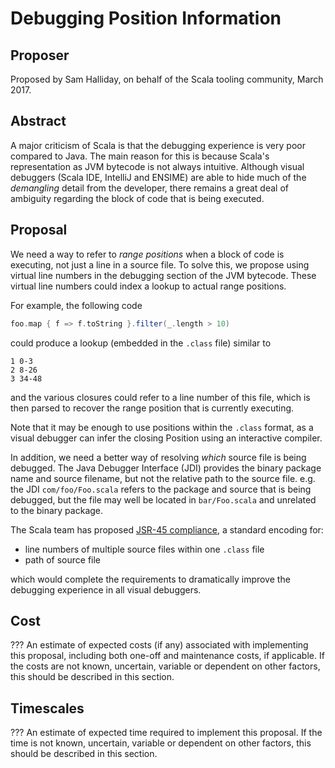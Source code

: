 # Debugging Position Information

## Proposer

Proposed by Sam Halliday, on behalf of the Scala tooling community,
March 2017.

## Abstract

A major criticism of Scala is that the debugging experience is very
poor compared to Java. The main reason for this is because Scala's
representation as JVM bytecode is not always intuitive. Although
visual debuggers (Scala IDE, IntelliJ and ENSIME) are able to hide
much of the *demangling* detail from the developer, there remains a
great deal of ambiguity regarding the block of code that is being
executed.

## Proposal

We need a way to refer to *range positions* when a block of code is
executing, not just a line in a source file. To solve this, we propose
using virtual line numbers in the debugging section of the JVM
bytecode. These virtual line numbers could index a lookup to
actual range positions.

For example, the following code

```scala
foo.map { f => f.toString }.filter(_.length > 10)
```

could produce a lookup (embedded in the `.class` file) similar to

```
1 0-3
2 8-26
3 34-48
```

and the various closures could refer to a line number of this file,
which is then parsed to recover the range position that is currently
executing.

Note that it may be enough to use positions within the `.class`
format, as a visual debugger can infer the closing Position using an
interactive compiler.

In addition, we need a better way of resolving *which* source file is
being debugged. The Java Debugger Interface (JDI) provides the binary
package name and source filename, but not the relative path to the
source file. e.g. the JDI `com/foo/Foo.scala` refers to the package
and source that is being debugged, but the file may well be located in
`bar/Foo.scala` and unrelated to the binary package.

The Scala team has proposed
[JSR-45 compliance](https://github.com/scala/scala-dev/issues/3), a
standard encoding for:

- line numbers of multiple source files within one `.class` file
- path of source file

which would complete the requirements to dramatically improve the
debugging experience in all visual debuggers.

## Cost

??? An estimate of expected costs (if any) associated with implementing this
proposal, including both one-off and maintenance costs, if applicable. If the
costs are not known, uncertain, variable or dependent on other factors, this
should be described in this section.

## Timescales

??? An estimate of expected time required to implement this proposal. If the time
is not known, uncertain, variable or dependent on other factors, this should be
described in this section.
